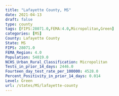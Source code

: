 ```yaml
---
title: "Lafayette County, MS"
date: 2021-04-13
draft: false
type: county
tags: [FIPS:28071.0,FEMA:4.0,Micropolitan,Green]
categories: [MS]
County: Lafayette County
State: MS
FIPS: 28071.0
FEMA_Region: 4.0
Population: 54019.0
NCHS_Urban_Rural_Classification: Micropolitan
Tests_in_prior_14_days: 2446.0
Fourteen_day_test_rate_per_100000: 4528.0
Percent_Positivity_in_prior_14_days: 0.014
Level: Green
url: /states/MS/lafayette-county
---
```



